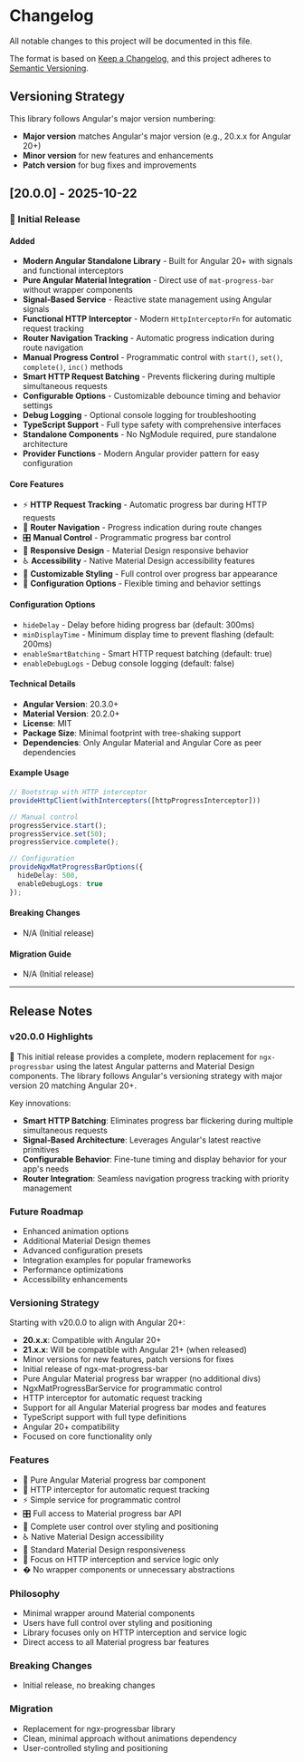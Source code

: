 # Changelog

All notable changes to this project will be documented in this file.

The format is based on [Keep a Changelog](https://keepachangelog.com/en/1.0.0/),
and this project adheres to [Semantic Versioning](https://semver.org/spec/v2.0.0.html).

## Versioning Strategy
This library follows Angular's major version numbering:
- **Major version** matches Angular's major version (e.g., 20.x.x for Angular 20+)
- **Minor version** for new features and enhancements
- **Patch version** for bug fixes and improvements

## [20.0.0] - 2025-10-22

### 🎉 Initial Release

#### Added
- **Modern Angular Standalone Library** - Built for Angular 20+ with signals and functional interceptors
- **Pure Angular Material Integration** - Direct use of `mat-progress-bar` without wrapper components
- **Signal-Based Service** - Reactive state management using Angular signals
- **Functional HTTP Interceptor** - Modern `HttpInterceptorFn` for automatic request tracking
- **Router Navigation Tracking** - Automatic progress indication during route navigation
- **Manual Progress Control** - Programmatic control with `start()`, `set()`, `complete()`, `inc()` methods
- **Smart HTTP Request Batching** - Prevents flickering during multiple simultaneous requests
- **Configurable Options** - Customizable debounce timing and behavior settings
- **Debug Logging** - Optional console logging for troubleshooting
- **TypeScript Support** - Full type safety with comprehensive interfaces
- **Standalone Components** - No NgModule required, pure standalone architecture
- **Provider Functions** - Modern Angular provider pattern for easy configuration

#### Core Features
- ⚡ **HTTP Request Tracking** - Automatic progress bar during HTTP requests
- 🧭 **Router Navigation** - Progress indication during route changes  
- 🎛️ **Manual Control** - Programmatic progress bar control
- 📱 **Responsive Design** - Material Design responsive behavior
- ♿ **Accessibility** - Native Material Design accessibility features
- 🎨 **Customizable Styling** - Full control over progress bar appearance
- 🔧 **Configuration Options** - Flexible timing and behavior settings

#### Configuration Options
- `hideDelay` - Delay before hiding progress bar (default: 300ms)
- `minDisplayTime` - Minimum display time to prevent flashing (default: 200ms)
- `enableSmartBatching` - Smart HTTP request batching (default: true)
- `enableDebugLogs` - Debug console logging (default: false)

#### Technical Details
- **Angular Version**: 20.3.0+
- **Material Version**: 20.2.0+
- **License**: MIT
- **Package Size**: Minimal footprint with tree-shaking support
- **Dependencies**: Only Angular Material and Angular Core as peer dependencies

#### Example Usage
```typescript
// Bootstrap with HTTP interceptor
provideHttpClient(withInterceptors([httpProgressInterceptor]))

// Manual control
progressService.start();
progressService.set(50);
progressService.complete();

// Configuration
provideNgxMatProgressBarOptions({
  hideDelay: 500,
  enableDebugLogs: true
});
```

#### Breaking Changes
- N/A (Initial release)

#### Migration Guide
- N/A (Initial release)

---

## Release Notes

### v20.0.0 Highlights
🚀 This initial release provides a complete, modern replacement for `ngx-progressbar` using the latest Angular patterns and Material Design components. The library follows Angular's versioning strategy with major version 20 matching Angular 20+.

Key innovations:
- **Smart HTTP Batching**: Eliminates progress bar flickering during multiple simultaneous requests
- **Signal-Based Architecture**: Leverages Angular's latest reactive primitives
- **Configurable Behavior**: Fine-tune timing and display behavior for your app's needs
- **Router Integration**: Seamless navigation progress tracking with priority management

### Future Roadmap
- Enhanced animation options
- Additional Material Design themes  
- Advanced configuration presets
- Integration examples for popular frameworks
- Performance optimizations
- Accessibility enhancements

### Versioning Strategy
Starting with v20.0.0 to align with Angular 20+:
- **20.x.x**: Compatible with Angular 20+
- **21.x.x**: Will be compatible with Angular 21+ (when released)
- Minor versions for new features, patch versions for fixes
- Initial release of ngx-mat-progress-bar
- Pure Angular Material progress bar wrapper (no additional divs)
- NgxMatProgressBarService for programmatic control
- HTTP interceptor for automatic request tracking
- Support for all Angular Material progress bar modes and features
- TypeScript support with full type definitions
- Angular 20+ compatibility
- Focused on core functionality only

### Features
- 🎨 Pure Angular Material progress bar component
- 🚀 HTTP interceptor for automatic request tracking
- ⚡ Simple service for programmatic control
- 🎛️ Full access to Material progress bar API
- 🎨 Complete user control over styling and positioning
- ♿ Native Material Design accessibility
- 📱 Standard Material Design responsiveness
- 🔄 Focus on HTTP interception and service logic only
- � No wrapper components or unnecessary abstractions

### Philosophy
- Minimal wrapper around Material components
- Users have full control over styling and positioning
- Library focuses only on HTTP interception and service logic
- Direct access to all Material progress bar features

### Breaking Changes
- Initial release, no breaking changes

### Migration
- Replacement for ngx-progressbar library
- Clean, minimal approach without animations dependency
- User-controlled styling and positioning